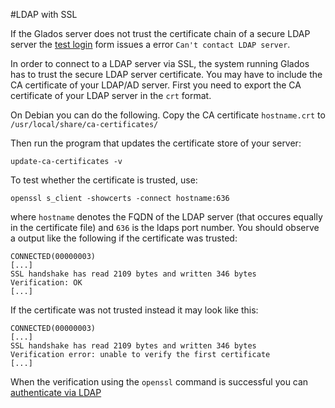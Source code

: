 #LDAP with SSL

If the Glados server does not trust the certificate chain of a secure LDAP server the [test login](test-login.md) form issues a error `Can't contact LDAP server`.

In order to connect to a LDAP server via SSL, the system running Glados has to trust the secure LDAP server certificate. You may have to include the CA certificate of your LDAP/AD server. First you need to export the CA certificate of your LDAP server in the `crt` format.

On Debian you can do the following. Copy the CA certificate `hostname.crt` to `/usr/local/share/ca-certificates/`

Then run the program that updates the certificate store of your server:

	update-ca-certificates -v

To test whether the certificate is trusted, use:

	openssl s_client -showcerts -connect hostname:636

where `hostname` denotes the FQDN of the LDAP server (that occures equally in the certificate file) and `636` is the ldaps port number. You should observe a output like the following if the certificate was trusted:

	CONNECTED(00000003)
	[...]
	SSL handshake has read 2109 bytes and written 346 bytes
	Verification: OK
	[...]

If the certificate was not trusted instead it may look like this:

	CONNECTED(00000003)
	[...]
	SSL handshake has read 2109 bytes and written 346 bytes
	Verification error: unable to verify the first certificate
	[...]

When the verification using the `openssl` command is successful you can [authenticate via LDAP](ldap-authentication.md)